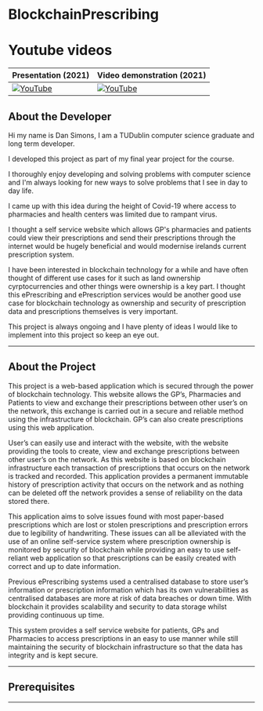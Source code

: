 # BlockchainPrescribing

# Youtube videos
|Presentation (2021)|Video demonstration (2021)|
|-------------------|-------------------------|
|[![YouTube](http://img.youtube.com/vi/4uFnnwh3usE/0.jpg)](https://youtu.be/4uFnnwh3usE)|[![YouTube](http://img.youtube.com/vi/dFQL3CAPfDc/0.jpg)](https://youtu.be/dFQL3CAPfDc)|


## About the Developer

Hi my name is Dan Simons, I am a TUDublin computer science graduate and long term developer. 

I developed this project as part of my final year project for the course. 

I thoroughly enjoy developing and solving problems with computer science and I'm always looking for new ways to solve problems that I see in day to day life. 

I came up with this idea during the height of Covid-19 where access to pharmacies and health centers was limited due to rampant virus. 

I thought a self service website which allows GP's pharmacies and patients could view their prescriptions and send their prescriptions through the internet would be hugely beneficial and would modernise irelands current prescription system. 

I have been interested in blockchain technology for a while and have often thought of different use cases for it such as land ownership cyrptocurrencies and other things were ownership is a key part. I thought this ePrescribing and ePrescription services would be another good use case for blockchain technology as ownership and security of prescription data and prescriptions themselves is very important. 

This project is always ongoing and I have plenty of ideas I would like to implement into this project so keep an eye out.
___
## About the Project 
This project is a web-based application which is secured through the power of blockchain technology. This website allows the GP’s, Pharmacies and Patients to view and exchange their prescriptions between other user’s on the network, this exchange is carried out in a secure and reliable method using the infrastructure of blockchain. GP’s can also create prescriptions using this web application.

User’s can easily use and interact with the website, with the website providing the tools to create, view and exchange prescriptions between other user’s on the network. As this website is based on blockchain infrastructure each transaction of prescriptions that occurs on the network is  tracked and recorded. This application provides a permanent immutable history of prescription activity that occurs on the network and as nothing can be deleted off the network provides a sense of reliability on the data stored there. 

This application aims to solve issues found with most paper-based prescriptions which are lost or stolen prescriptions and prescription errors due to legibility of handwriting. These issues can all be alleviated with the use of an online self-service system where prescription ownership is monitored by security of blockchain while providing an easy to use self-reliant web application so that prescriptions can be easily created with correct and up to date information.

Previous ePrescribing systems used a centralised database to store user’s information or prescription information which has its own vulnerabilities as centralised databases are more at risk of data breaches or down time. With blockchain it provides scalability and security to data storage whilst providing continuous up time. 

This system provides a self service website for patients, GPs and Pharmacies to access prescriptions in an easy to use manner while still maintaining the security of blockchain infrastructure so that the data has integrity and is kept secure. 

___
## Prerequisites

___

